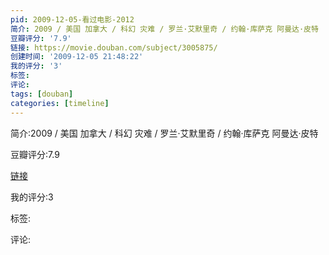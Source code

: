 ```yaml
---
pid: 2009-12-05-看过电影-2012
简介: 2009 / 美国 加拿大 / 科幻 灾难 / 罗兰·艾默里奇 / 约翰·库萨克 阿曼达·皮特
豆瓣评分: '7.9'
链接: https://movie.douban.com/subject/3005875/
创建时间: '2009-12-05 21:48:22'
我的评分: '3'
标签:
评论:
tags: [douban]
categories: [timeline]
---
```

简介:2009 / 美国 加拿大 / 科幻 灾难 / 罗兰·艾默里奇 / 约翰·库萨克 阿曼达·皮特

豆瓣评分:7.9

[链接](https://movie.douban.com/subject/3005875/)

我的评分:3

标签:

评论:

